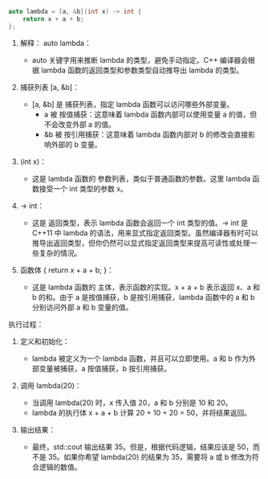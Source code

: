 ```c++
auto lambda = [a, &b](int x) -> int {
    return x + a + b;
};
```

1. 解释：
auto lambda：

    - auto 关键字用来推断 lambda 的类型，避免手动指定。C++ 编译器会根据 lambda 函数的返回类型和参数类型自动推导出 lambda 的类型。
2. 捕获列表 [a, &b]：

    - [a, &b] 是 捕获列表，指定 lambda 函数可以访问哪些外部变量。
      - a 被 按值捕获：这意味着 lambda 函数内部可以使用变量 a 的值，但不会改变外部 a 的值。
      - &b 被 按引用捕获：这意味着 lambda 函数内部对 b 的修改会直接影响外部的 b 变量。
3. (int x)：

    - 这是 lambda 函数的 参数列表，类似于普通函数的参数。这里 lambda 函数接受一个 int 类型的参数 x。
4. -> int：

    - 这是 返回类型，表示 lambda 函数会返回一个 int 类型的值。-> int 是 C++11 中 lambda 的语法，用来显式指定返回类型。虽然编译器有时可以推导出返回类型，但你仍然可以显式指定返回类型来提高可读性或处理一些复杂的情况。
5. 函数体 { return x + a + b; }：

     - 这是 lambda 函数的 主体，表示函数的实现。x + a + b 表示返回 x、a 和 b 的和。由于 a 是按值捕获，b 是按引用捕获，lambda 函数中的 a 和 b 分别访问外部 a 和 b 变量的值。


执行过程：
1. 定义和初始化：

    - lambda 被定义为一个 lambda 函数，并且可以立即使用。a 和 b 作为外部变量被捕获，a 按值捕获，b 按引用捕获。
2. 调用 lambda(20)：

    - 当调用 lambda(20) 时，x 传入值 20，a 和 b 分别是 10 和 20。
    - lambda 的执行体 x + a + b 计算 20 + 10 + 20 = 50，并将结果返回。
3. 输出结果：

    - 最终，std::cout 输出结果 35。但是，根据代码逻辑，结果应该是 50，而不是 35。如果你希望 lambda(20) 的结果为 35，需要将 a 或 b 修改为符合逻辑的数值。 
